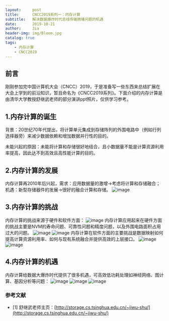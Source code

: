```yaml
---
layout:     post
title:      CNCC2019系列一：内存计算
subtitle:   解决数据爆炸时代总线传输拥堵问题的机遇
date:       2019-10-21
author:     Jia
header-img: img/Bloom.jpg
catalog: true
tags:
    - 内存计算
    - CNCC2019
---
```

## 前言
刚刚参加完中国计算机大会（CNCC）2019，于是准备写一些东西来总结扩展在大会上学到的前沿知识，暂且命名为《CNCC2019系列》。下面介绍的内存计算是由清华大学教授舒继武老师的部分演讲ppt照片，仅供学习参考。

## 1.内存计算的诞生

背景：20世纪70年代提出，将计算单元集成到存储阵列的外围电路中（例如行列选择器旁）来减少数据依赖和增加数据并行性的目的。

未能兴起的原因：未能将计算和存储很好地结合，且小数据量不能是计算资源利用率提高，因此达不到高效且高性能计算的目的。

## 2.内存计算的发展

内存计算再2010年后兴起，需求：应用数据量的激增->考虑将计算和存储融合；机遇：新型存储器件的发展->很好的融合计算和存储。
![image](https://raw.githubusercontent.com/JingnanJia/jingnanjia.github.io/master/img/内存计算发展.png)

## 3.内存计算的挑战
内存计算的挑战来源于硬件和软件方面：
![image](https://raw.githubusercontent.com/JingnanJia/jingnanjia.github.io/master/img/内存计算挑战.png)
内存计算应用起来在硬件方面的挑战主要是NVM的寿命问题、可靠性问题和精度问题，以及外围电路面积占用过大的问题。
![image](https://raw.githubusercontent.com/JingnanJia/jingnanjia.github.io/master/img/内存计算挑战1.png)
![image](https://raw.githubusercontent.com/JingnanJia/jingnanjia.github.io/master/img/内存计算挑战1.1.png)
内存计算在软件方面的主要挑战是数据映射如何提高计算资源利用率、如何与现有系统融合并提供高效的上层接口。
![image](https://raw.githubusercontent.com/JingnanJia/jingnanjia.github.io/master/img/内存计算挑战2.jpg)
![image](https://raw.githubusercontent.com/JingnanJia/jingnanjia.github.io/master/img/内存计算挑战2.1.jpg)

## 4.内存计算的机遇

内存计算给数据大爆炸时代提供了很多机遇，可高效低功耗处理如神经网络、图计算、基因分析等问题：
![image](https://raw.githubusercontent.com/JingnanJia/jingnanjia.github.io/master/img/内存计算机遇1.jpg)
![image](https://raw.githubusercontent.com/JingnanJia/jingnanjia.github.io/master/img/内存计算机遇2.jpg)
![image](https://raw.githubusercontent.com/JingnanJia/jingnanjia.github.io/master/img/内存计算机遇3.jpg)

### 参考文献

- [1] 舒继武老师主页：[http://storage.cs.tsinghua.edu.cn/~jiwu-shu/](http://storage.cs.tsinghua.edu.cn/~jiwu-shu/)







